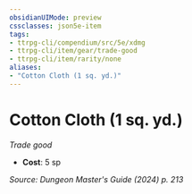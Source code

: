 ```yaml
---
obsidianUIMode: preview
cssclasses: json5e-item
tags:
- ttrpg-cli/compendium/src/5e/xdmg
- ttrpg-cli/item/gear/trade-good
- ttrpg-cli/item/rarity/none
aliases: 
- "Cotton Cloth (1 sq. yd.)"
---
```

# Cotton Cloth (1 sq. yd.)
*Trade good*  

- **Cost**: 5 sp

*Source: Dungeon Master's Guide (2024) p. 213*
